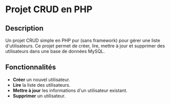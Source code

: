 # Projet CRUD en PHP

## Description
Un projet CRUD simple en PHP pur (sans framework) pour gérer une liste d'utilisateurs. Ce projet permet de créer, lire, mettre à jour et supprimer des utilisateurs dans une base de données MySQL.

## Fonctionnalités
- **Créer** un nouvel utilisateur.
- **Lire** la liste des utilisateurs.
- **Mettre à jour** les informations d'un utilisateur existant.
- **Supprimer** un utilisateur.
